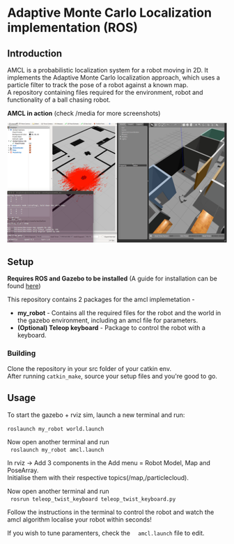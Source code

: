 # Adaptive Monte Carlo Localization implementation (ROS)
## Introduction
AMCL is a probabilistic localization system for a robot moving in 2D. It implements the Adaptive Monte Carlo localization approach, which uses a particle filter to track the pose of a robot against a known map.<br>
A repository containing files required for the environment, robot and functionality of a ball chasing robot.


**AMCL in action** (check /media for more screenshots)

![gif of implementation](./media/amcl.gif)

## Setup

**Requires ROS and Gazebo to be installed**
(A guide for installation can be found [here](http://wiki.ros.org/ROS/Installation))

This repository contains 2 packages for the amcl implemetation - 
- **my_robot** - Contains all the required files for the robot and the world in the gazebo environment, including an amcl file for parameters.
- **(Optional) Teleop keyboard** - Package to control the robot with a keyboard.

### Building
Clone the repository in your src folder of your catkin env. <br>
After running `catkin_make`, source your setup files and you're good to go.

## Usage

To start the gazebo + rviz sim, launch a new terminal and run: <br>

`roslaunch my_robot world.launch`

Now open another terminal and run <br>
` roslaunch my_robot amcl.launch`

In rviz -> Add 3 components in the Add menu = Robot Model, Map and PoseArray.<br>
Initialise them with their respective topics(/map,/particlecloud).

Now open another terminal and run <br>
` rosrun teleop_twist_keyboard teleop_twist_keyboard.py`

Follow the instructions in the terminal to control the robot and watch the amcl algorithm localise your robot within seconds!

If you wish to tune paramenters, check the `  amcl.launch` file to edit.